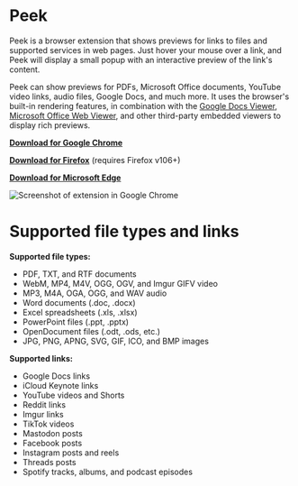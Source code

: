 # Peek

Peek is a browser extension that shows previews for links to files and supported services in web pages. Just hover your mouse over a link, and Peek will display a small popup with an interactive preview of the link's content.

Peek can show previews for PDFs, Microsoft Office documents, YouTube video links, audio files, Google Docs, and much more. It uses the browser's built-in rendering features, in combination with the [Google Docs Viewer](https://blog.poychang.net/apps/online-docs-viewer/google.html), [Microsoft Office Web Viewer](https://www.microsoft.com/en-us/microsoft-365/blog/2013/04/10/office-web-viewer-view-office-documents-in-a-browser/), and other third-party embedded viewers to display rich previews.

**[Download for Google Chrome](https://chrome.google.com/webstore/detail/peek/bfpogemllmpcpclnadighnpeeaegigjk)**

**[Download for Firefox](https://addons.mozilla.org/en-US/firefox/addon/peek-preview/)** (requires Firefox v106+)

**[Download for Microsoft Edge](https://microsoftedge.microsoft.com/addons/detail/dgpocgoebbbfmliabbfhobcmphodhdaf)**

![Screenshot of extension in Google Chrome](https://i.imgur.com/YJIFCPc.png)

# Supported file types and links

**Supported file types:**

- PDF, TXT, and RTF documents
- WebM, MP4, M4V, OGG, OGV, and Imgur GIFV video
- MP3, M4A, OGA, OGG, and WAV audio
- Word documents (.doc, .docx)
- Excel spreadsheets (.xls, .xlsx)
- PowerPoint files (.ppt, .pptx)
- OpenDocument files (.odt, .ods, etc.)
- JPG, PNG, APNG, SVG, GIF, ICO, and BMP images

**Supported links:**

- Google Docs links
- iCloud Keynote links
- YouTube videos and Shorts
- Reddit links
- Imgur links
- TikTok videos
- Mastodon posts
- Facebook posts
- Instagram posts and reels
- Threads posts
- Spotify tracks, albums, and podcast episodes